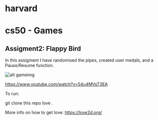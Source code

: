 # harvard
# cs50 - Games

## Assigment2: Flappy Bird

In this assigment I have randomised the pipes, created user medals, and a Pause/Resume function.

![alt gameimg](https://res.cloudinary.com/jardimsonoro/image/upload/v1602958556/flappy_nuc6ze.jpg)

https://www.youtube.com/watch?v=54u4MVsT3EA

To run:

git clone this repo
love .

More info on how to get love: https://love2d.org/

